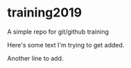 # training2019
A simple repo for git/github training

Here's some text I'm trying to get added.

Another line to add.
